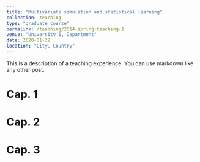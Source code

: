 ```yaml
---
title: "Multivariate simulation and statistical learning"
collection: teaching
type: "graduate course"
permalink: /teaching/2014-spring-teaching-1
venue: "University 1, Department"
date: 2020-01-22
location: "City, Country"
---
```


This is a description of a teaching experience. You can use markdown like any other post.

Cap. 1
======

Cap. 2
======

Cap. 3
======
